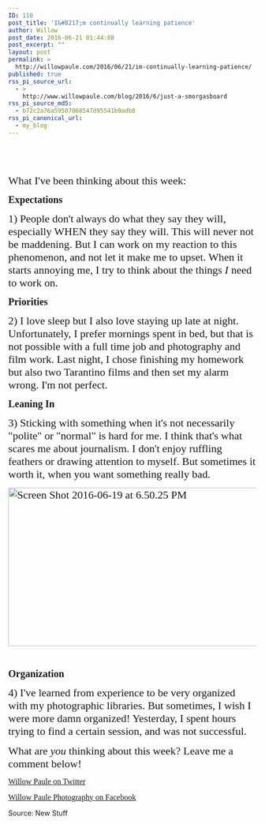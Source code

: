 ```yaml
---
ID: 110
post_title: 'I&#8217;m continually learning patience'
author: Willow
post_date: 2016-06-21 01:44:08
post_excerpt: ""
layout: post
permalink: >
  http://willowpaule.com/2016/06/21/im-continually-learning-patience/
published: true
rss_pi_source_url:
  - >
    http://www.willowpaule.com/blog/2016/6/just-a-smorgasboard
rss_pi_source_md5:
  - b72c2a76a59507068547d95541b9adb8
rss_pi_canonical_url:
  - my_blog
---
```

&nbsp;

&nbsp;

<span style="font-size: 22px;"><span style="font-family: palatino,palatino linotype,hoefler text,times,times new roman;">What I've been thinking about this week:</span></span>

<span style="font-size: 20px;"><span style="font-family: palatino,palatino linotype,hoefler text,times,times new roman;"><strong>Expectations</strong></span></span>

<span style="font-size: 22px;"><span style="font-family: palatino,palatino linotype,hoefler text,times,times new roman;">1) People don't always do what they say they will, especially WHEN they say they will. This will never not be maddening. But I can work on my reaction to this phenomenon, and not let it make me to upset. When it starts annoying me, I try to think about the things <em>I</em> need to work on.</span></span>

<span style="font-size: 20px;"><span style="font-family: palatino,palatino linotype,hoefler text,times,times new roman;"><strong>Priorities</strong></span></span>

<span style="font-size: 22px;"><span style="font-family: palatino,palatino linotype,hoefler text,times,times new roman;">2) I love sleep but I also love staying up late at night. Unfortunately, I prefer mornings spent in bed, but that is not possible with a full time job and photography and film work. Last night, I chose finishing my homework but also two Tarantino films and then set my alarm wrong. I'm not perfect.</span></span>

<span style="font-size: 20px;"><span style="font-family: palatino,palatino linotype,hoefler text,times,times new roman;"><strong>Leaning In</strong></span></span>

<span style="font-size: 22px;"><span style="font-family: palatino,palatino linotype,hoefler text,times,times new roman;">3) Sticking with something when it's not necessarily "polite" or "normal" is hard for me. I think that's what scares me about journalism. I don't enjoy ruffling feathers or drawing attention to myself. But sometimes it worth it, when you want something really bad.</span></span>

<span style="font-size: 22px;"><span style="font-family: palatino,palatino linotype,hoefler text,times,times new roman;"><img class="alignnone size-full wp-image-623" src="http://willowpaule.com/wp-content/uploads/2016/06/Screen-Shot-2016-06-19-at-6.50.25-PM.jpg" alt="Screen Shot 2016-06-19 at 6.50.25 PM" width="600" height="321" />
<span class="zb-richtext" style="width: 904px; height: 484px; padding: 0px; margin: 20px;"><span id="zfdp_47dc6238_3fbfbaba" class="pv pv-static pv-ready"><span class="pv-outer"><span class="pv-inner" style="width: 904px; height: 484px;"></span></span></span></span></span></span>

&nbsp;

<span style="font-size: 20px;"><span style="font-family: palatino,palatino linotype,hoefler text,times,times new roman;"><strong>Organization</strong></span></span>

<span style="font-size: 22px;"><span style="font-family: palatino,palatino linotype,hoefler text,times,times new roman;">4) I've learned from experience to be very organized with my photographic libraries. But sometimes, I wish I were more damn organized! Yesterday, I spent hours trying to find a certain session, and was not successful. </span></span>

<span style="font-size: 22px;"><span style="font-family: palatino,palatino linotype,hoefler text,times,times new roman;">What are <em>you</em> thinking about this week? Leave me a comment below!</span></span>

<span style="font-size: 16px;"><span style="font-family: tahoma,geneva,verdana;"><a href="https://twitter.com/WillowPaule" target="_blank">Willow Paule on Twitter</a></span></span>

<a href="https://www.facebook.com/willowpaulephotography/?fref=ts" target="_blank"><span style="font-size: 16px;"><span style="font-family: tahoma,geneva,verdana;">Willow Paule Photography on Facebook</span></span></a>

Source: New Stuff